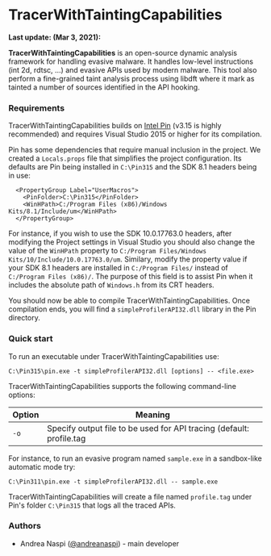 # TracerWithTaintingCapabilities

**Last update: (Mar 3, 2021):** 

**TracerWithTaintingCapabilities** is an open-source dynamic analysis framework for handling evasive malware. 
It handles low-level instructions (int 2d, rdtsc, ...) and evasive APIs used by modern malware.
This tool also perform a fine-grained taint analysis process using libdft where it mark as tainted a number of sources identified in the API hooking.

### Requirements

TracerWithTaintingCapabilities builds on [Intel Pin](https://software.intel.com/en-us/articles/pin-a-dynamic-binary-instrumentation-tool) (v3.15 is highly recommended) and requires Visual Studio 2015 or higher for its compilation.

Pin has some dependencies that require manual inclusion in the project. We created a `Locals.props` file that simplifies the project configuration. Its defaults are Pin being installed in `C:\Pin315` and the SDK 8.1 headers being in use: 

```
  <PropertyGroup Label="UserMacros">
    <PinFolder>C:\Pin315</PinFolder>
    <WinHPath>C:/Program Files (x86)/Windows Kits/8.1/Include/um</WinHPath>
  </PropertyGroup>
```

For instance, if you wish to use the SDK 10.0.17763.0 headers, after modifying the Project settings in Visual Studio
you should also change the value of the `WinHPath` property to `C:/Program Files/Windows Kits/10/Include/10.0.17763.0/um`. Similary, modify the property value if your SDK 8.1 headers are installed in `C:/Program Files/` instead of `C:/Program Files (x86)/`. The purpose of this field is to assist Pin when it includes the absolute path of `Windows.h` from its CRT headers.

You should now be able to compile TracerWithTaintingCapabilities. Once compilation ends, you will find a `simpleProfilerAPI32.dll` library in the Pin directory.

### Quick start

To run an executable under TracerWithTaintingCapabilities use:

```
C:\Pin315\pin.exe -t simpleProfilerAPI32.dll [options] -- <file.exe>
```

TracerWithTaintingCapabilities supports the following command-line options:

Option | Meaning
--- | --- 
`-o` | Specify output file to be used for API tracing (default: profile.tag

For instance, to run an evasive program named `sample.exe` in a sandbox-like automatic mode try:

```
C:\Pin311\pin.exe -t simpleProfilerAPI32.dll -- sample.exe
```

TracerWithTaintingCapabilities will create a file named `profile.tag` under Pin's folder `C:\Pin315` that logs all the traced APIs.

### Authors
* Andrea Naspi ([@andreanaspi](https://github.com/AndreaNaspi)) - main developer
